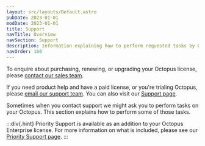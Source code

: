 ```yaml
---
layout: src/layouts/Default.astro
pubDate: 2023-01-01
modDate: 2023-01-01
title: Support
navTitle: Overview
navSection: Support
description: Information explaining how to perform requested tasks by Octopus support.
navOrder: 160
---
```


To enquire about purchasing, renewing, or upgrading your Octopus license, please [contact our sales team](https://octopus.com/company/contact). 

If you need product help and have a paid license, or you're trialing Octopus, please [email our support team](mailto:support@octopus.com). You can also visit our [Support page](https://octopus.com/support).

Sometimes when you contact support we might ask you to perform tasks on your Octopus. This section explains how to perform some of those tasks.

:::div{.hint}
Priority Support is available as an addition to your Octopus Enterprise license. For more information on what is included, please see our [Priority Support page](https://octopus.com/support/priority).
:::

